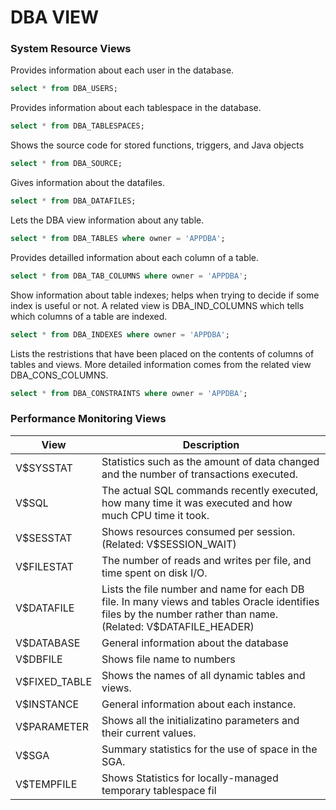 # DBA VIEW

### System Resource Views

Provides information about each user in the database.
```sql
select * from DBA_USERS;
```

Provides information about each tablespace in the database.
```sql
select * from DBA_TABLESPACES;
```

Shows the source code for stored functions, triggers, and Java objects
```sql
select * from DBA_SOURCE;
```

Gives information about the datafiles.
```sql
select * from DBA_DATAFILES;
```

Lets the DBA view information about any table.
```sql
select * from DBA_TABLES where owner = 'APPDBA';
```

Provides detailled information about each column of a table.
```sql
select * from DBA_TAB_COLUMNS where owner = 'APPDBA';
```

Show information about table indexes; helps when trying to decide if some index is useful or not.  A related view is DBA_IND_COLUMNS which tells which columns of a table are indexed.
```sql
select * from DBA_INDEXES where owner = 'APPDBA';
```

Lists the restristions that have been placed on the contents of columns of tables and views.  More detailed information comes from the related view DBA_CONS_COLUMNS.
```sql
select * from DBA_CONSTRAINTS where owner = 'APPDBA';
```

### Performance Monitoring Views
|View|Description|
|-----|-----------|
|V$SYSSTAT|	Statistics such as the amount of data changed and the number of transactions executed.|
|V$SQL|	The actual SQL commands recently executed, how many time it was executed and how much CPU time it took.|
|V$SESSTAT|	Shows resources consumed per session.  (Related: V$SESSION_WAIT)|
|V$FILESTAT	|The number of reads and writes per file, and time spent on disk I/O.|
|V$DATAFILE|	Lists the file number and name for each DB file.  In many views and tables Oracle identifies files by the number rather than name.  (Related: V$DATAFILE_HEADER)|
|V$DATABASE|	General information about the database|
|V$DBFILE|	Shows file name to numbers|
|V$FIXED_TABLE|	Shows the names of all dynamic tables and views.|
|V$INSTANCE	|General information about each instance.|
|V$PARAMETER|	Shows all the initializatino parameters and their current values.|
|V$SGA	|Summary statistics for the use of space in the SGA.|
|V$TEMPFILE	|Shows Statistics for locally-managed temporary tablespace fil|
